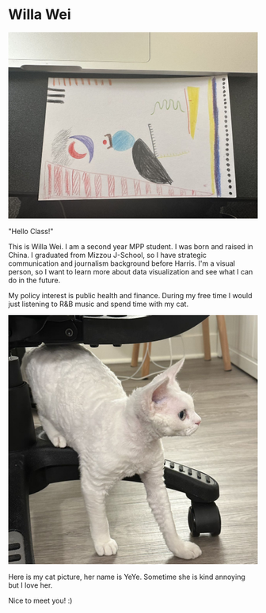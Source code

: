 # Willa Wei
<img src="dataselfie.jpeg" alt="Data Selfie">
<p>"Hello Class!"</p>
<p>This is Willa Wei. I am a second year MPP student. I was born and raised in China. I graduated from Mizzou J-School, so I have strategic communication and journalism background before Harris. I'm a visual person, so I want to learn more about data visualization and see what I can do in the future. </p>
<p>My policy interest is public health and finance. During my free time I would just listening to R&B music and spend time with my cat.</p>
<img src="yeye.jpeg" alt="yeye">
<p>Here is my cat picture, her name is YeYe. Sometime she is kind annoying but I love her.</p>
<p>Nice to meet you! :)</p>